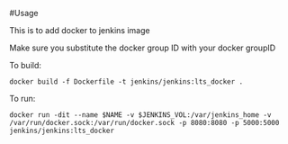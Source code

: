 #Usage

This is to add docker to jenkins image

Make sure you substitute the docker group ID with your docker groupID

To build:

```
docker build -f Dockerfile -t jenkins/jenkins:lts_docker .
```

To run:

```
docker run -dit --name $NAME -v $JENKINS_VOL:/var/jenkins_home -v /var/run/docker.sock:/var/run/docker.sock -p 8080:8080 -p 5000:5000 jenkins/jenkins:lts_docker
```
